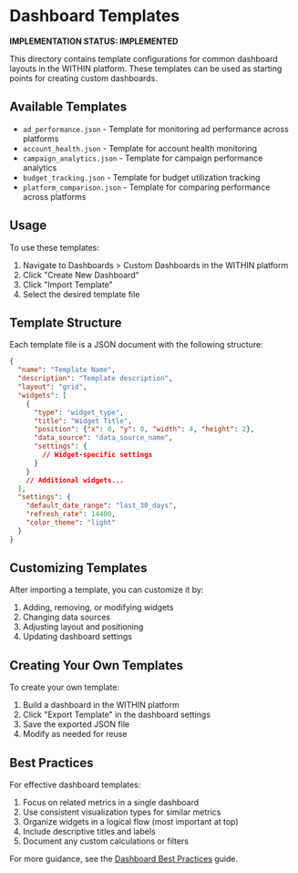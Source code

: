 # Dashboard Templates

**IMPLEMENTATION STATUS: IMPLEMENTED**


This directory contains template configurations for common dashboard layouts in the WITHIN platform. These templates can be used as starting points for creating custom dashboards.

## Available Templates

- `ad_performance.json` - Template for monitoring ad performance across platforms
- `account_health.json` - Template for account health monitoring
- `campaign_analytics.json` - Template for campaign performance analytics
- `budget_tracking.json` - Template for budget utilization tracking
- `platform_comparison.json` - Template for comparing performance across platforms

## Usage

To use these templates:

1. Navigate to Dashboards > Custom Dashboards in the WITHIN platform
2. Click "Create New Dashboard"
3. Click "Import Template"
4. Select the desired template file

## Template Structure

Each template file is a JSON document with the following structure:

```json
{
  "name": "Template Name",
  "description": "Template description",
  "layout": "grid",
  "widgets": [
    {
      "type": "widget_type",
      "title": "Widget Title",
      "position": {"x": 0, "y": 0, "width": 4, "height": 2},
      "data_source": "data_source_name",
      "settings": {
        // Widget-specific settings
      }
    }
    // Additional widgets...
  ],
  "settings": {
    "default_date_range": "last_30_days",
    "refresh_rate": 14400,
    "color_theme": "light"
  }
}
```

## Customizing Templates

After importing a template, you can customize it by:

1. Adding, removing, or modifying widgets
2. Changing data sources
3. Adjusting layout and positioning
4. Updating dashboard settings

## Creating Your Own Templates

To create your own template:

1. Build a dashboard in the WITHIN platform
2. Click "Export Template" in the dashboard settings
3. Save the exported JSON file
4. Modify as needed for reuse

## Best Practices

For effective dashboard templates:

1. Focus on related metrics in a single dashboard
2. Use consistent visualization types for similar metrics
3. Organize widgets in a logical flow (most important at top)
4. Include descriptive titles and labels
5. Document any custom calculations or filters

For more guidance, see the [Dashboard Best Practices](/docs/user_guides/dashboard_best_practices.md) guide. 